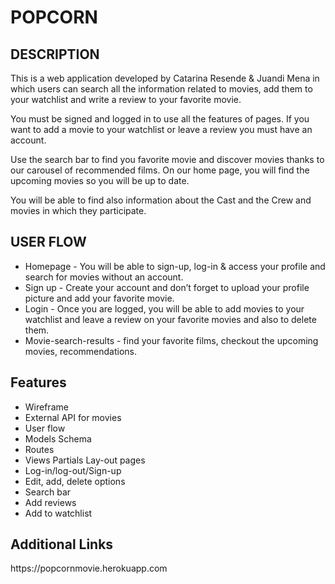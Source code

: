<h1>POPCORN</h1>
<h2>DESCRIPTION</h2>

<p>
This is a web application developed by Catarina Resende & Juandi Mena in which users can search all the information related to movies, add them to your watchlist and write a review to your favorite movie. 

You must be signed and logged in to use all the features of pages. If you want to add a movie to your watchlist or leave a review you must have an account. 

Use the search bar to find you favorite movie and discover movies thanks to our carousel of recommended films. On our home page, you will find the upcoming movies so you will be up to date.

You will be able to find also information about the Cast and the Crew and movies in which they participate.
</p>

<h2>USER FLOW</h2>

<ul>
<li>Homepage - You will be able to sign-up, log-in & access your profile and search for movies without an account.</li>

<li>Sign up - Create your account and don’t forget to upload your profile picture and add your favorite movie.</li>

<li>Login - Once you are logged, you will be able to add movies to your watchlist and leave a review on your favorite movies and also to delete them.</li>

<li>Movie-search-results - find your favorite films, checkout the upcoming movies, recommendations.</li>
</ul>

<h2>Features</h2>
<ul>
<li>Wireframe</li>
<li>External API for movies</li>
<li>User flow</li>
<li>Models Schema</li>
<li>Routes</li>
<li>Views Partials Lay-out pages</li>
<li>Log-in/log-out/Sign-up</li>
<li>Edit, add, delete options</li>
<li>Search bar</li>
<li>Add reviews</li>
<li>Add to watchlist</li>
</ul>

<h2>Additional Links</h2>
https://popcornmovie.herokuapp.com
